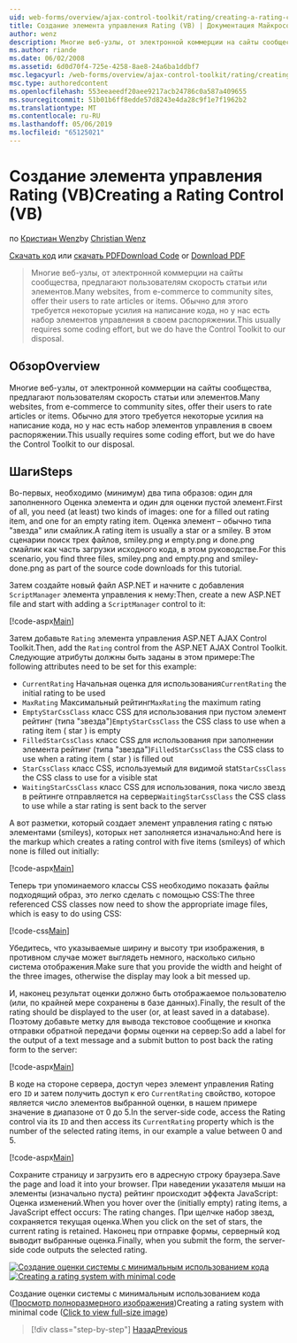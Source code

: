 ```yaml
---
uid: web-forms/overview/ajax-control-toolkit/rating/creating-a-rating-control-vb
title: Создание элемента управления Rating (VB) | Документация Майкрософт
author: wenz
description: Многие веб-узлы, от электронной коммерции на сайты сообщества, предлагают пользователям скорость статьи или элементов. Обычно для этого требуется некоторые усилия на написание кода, но у нас есть...
ms.author: riande
ms.date: 06/02/2008
ms.assetid: 6d0d70f4-725e-4258-8ae8-24a6ba1ddbf7
msc.legacyurl: /web-forms/overview/ajax-control-toolkit/rating/creating-a-rating-control-vb
msc.type: authoredcontent
ms.openlocfilehash: 553eeaeedf20aee9217acb24786c0a587a409655
ms.sourcegitcommit: 51b01b6ff8edde57d8243e4da28c9f1e7f1962b2
ms.translationtype: MT
ms.contentlocale: ru-RU
ms.lasthandoff: 05/06/2019
ms.locfileid: "65125021"
---
```

# <a name="creating-a-rating-control-vb"></a><span data-ttu-id="48214-104">Создание элемента управления Rating (VB)</span><span class="sxs-lookup"><span data-stu-id="48214-104">Creating a Rating Control (VB)</span></span>

<span data-ttu-id="48214-105">по [Кристиан Wenz](https://github.com/wenz)</span><span class="sxs-lookup"><span data-stu-id="48214-105">by [Christian Wenz](https://github.com/wenz)</span></span>

<span data-ttu-id="48214-106">[Скачать код](http://download.microsoft.com/download/9/3/f/93f8daea-bebd-4821-833b-95205389c7d0/rating0.vb.zip) или [скачать PDF](http://download.microsoft.com/download/2/d/c/2dc10e34-6983-41d4-9c08-f78f5387d32b/rating0VB.pdf)</span><span class="sxs-lookup"><span data-stu-id="48214-106">[Download Code](http://download.microsoft.com/download/9/3/f/93f8daea-bebd-4821-833b-95205389c7d0/rating0.vb.zip) or [Download PDF](http://download.microsoft.com/download/2/d/c/2dc10e34-6983-41d4-9c08-f78f5387d32b/rating0VB.pdf)</span></span>

> <span data-ttu-id="48214-107">Многие веб-узлы, от электронной коммерции на сайты сообщества, предлагают пользователям скорость статьи или элементов.</span><span class="sxs-lookup"><span data-stu-id="48214-107">Many websites, from e-commerce to community sites, offer their users to rate articles or items.</span></span> <span data-ttu-id="48214-108">Обычно для этого требуется некоторые усилия на написание кода, но у нас есть набор элементов управления в своем распоряжении.</span><span class="sxs-lookup"><span data-stu-id="48214-108">This usually requires some coding effort, but we do have the Control Toolkit to our disposal.</span></span>

## <a name="overview"></a><span data-ttu-id="48214-109">Обзор</span><span class="sxs-lookup"><span data-stu-id="48214-109">Overview</span></span>

<span data-ttu-id="48214-110">Многие веб-узлы, от электронной коммерции на сайты сообщества, предлагают пользователям скорость статьи или элементов.</span><span class="sxs-lookup"><span data-stu-id="48214-110">Many websites, from e-commerce to community sites, offer their users to rate articles or items.</span></span> <span data-ttu-id="48214-111">Обычно для этого требуется некоторые усилия на написание кода, но у нас есть набор элементов управления в своем распоряжении.</span><span class="sxs-lookup"><span data-stu-id="48214-111">This usually requires some coding effort, but we do have the Control Toolkit to our disposal.</span></span>

## <a name="steps"></a><span data-ttu-id="48214-112">Шаги</span><span class="sxs-lookup"><span data-stu-id="48214-112">Steps</span></span>

<span data-ttu-id="48214-113">Во-первых, необходимо (минимум) два типа образов: один для заполненного Оценка элемента и один для оценки пустой элемент.</span><span class="sxs-lookup"><span data-stu-id="48214-113">First of all, you need (at least) two kinds of images: one for a filled out rating item, and one for an empty rating item.</span></span> <span data-ttu-id="48214-114">Оценка элемент – обычно типа "звезда" или смайлик.</span><span class="sxs-lookup"><span data-stu-id="48214-114">A rating item is usually a star or a smiley.</span></span> <span data-ttu-id="48214-115">В этом сценарии поиск трех файлов, smiley.png и empty.png и done.png смайлик как часть загрузки исходного кода, в этом руководстве.</span><span class="sxs-lookup"><span data-stu-id="48214-115">For this scenario, you find three files, smiley.png and empty.png and smiley-done.png as part of the source code downloads for this tutorial.</span></span>

<span data-ttu-id="48214-116">Затем создайте новый файл ASP.NET и начните с добавления `ScriptManager` элемента управления к нему:</span><span class="sxs-lookup"><span data-stu-id="48214-116">Then, create a new ASP.NET file and start with adding a `ScriptManager` control to it:</span></span>

[!code-aspx[Main](creating-a-rating-control-vb/samples/sample1.aspx)]

<span data-ttu-id="48214-117">Затем добавьте `Rating` элемента управления ASP.NET AJAX Control Toolkit.</span><span class="sxs-lookup"><span data-stu-id="48214-117">Then, add the `Rating` control from the ASP.NET AJAX Control Toolkit.</span></span> <span data-ttu-id="48214-118">Следующие атрибуты должны быть заданы в этом примере:</span><span class="sxs-lookup"><span data-stu-id="48214-118">The following attributes need to be set for this example:</span></span>

- <span data-ttu-id="48214-119">`CurrentRating` Начальная оценка для использования</span><span class="sxs-lookup"><span data-stu-id="48214-119">`CurrentRating` the initial rating to be used</span></span>
- <span data-ttu-id="48214-120">`MaxRating` Максимальный рейтинг</span><span class="sxs-lookup"><span data-stu-id="48214-120">`MaxRating` the maximum rating</span></span>
- <span data-ttu-id="48214-121">`EmptyStarCssClass` класс CSS для использования при пустом элемент рейтинг (типа "звезда")</span><span class="sxs-lookup"><span data-stu-id="48214-121">`EmptyStarCssClass` the CSS class to use when a rating item ( star ) is empty</span></span>
- <span data-ttu-id="48214-122">`FilledStarCssClass` класс CSS для использования при заполнении элемента рейтинг (типа "звезда")</span><span class="sxs-lookup"><span data-stu-id="48214-122">`FilledStarCssClass` the CSS class to use when a rating item ( star ) is filled out</span></span>
- <span data-ttu-id="48214-123">`StarCssClass` класс CSS, используемый для видимой stat</span><span class="sxs-lookup"><span data-stu-id="48214-123">`StarCssClass` the CSS class to use for a visible stat</span></span>
- <span data-ttu-id="48214-124">`WaitingStarCssClass` класс CSS для использования, пока число звезд в рейтинге отправляется на сервер</span><span class="sxs-lookup"><span data-stu-id="48214-124">`WaitingStarCssClass` the CSS class to use while a star rating is sent back to the server</span></span>

<span data-ttu-id="48214-125">А вот разметки, который создает элемент управления rating с пятью элементами (smileys), которых нет заполняется изначально:</span><span class="sxs-lookup"><span data-stu-id="48214-125">And here is the markup which creates a rating control with five items (smileys) of which none is filled out initially:</span></span>

[!code-aspx[Main](creating-a-rating-control-vb/samples/sample2.aspx)]

<span data-ttu-id="48214-126">Теперь три упоминаемого классы CSS необходимо показать файлы подходящий образ, это легко сделать с помощью CSS:</span><span class="sxs-lookup"><span data-stu-id="48214-126">The three referenced CSS classes now need to show the appropriate image files, which is easy to do using CSS:</span></span>

[!code-css[Main](creating-a-rating-control-vb/samples/sample3.css)]

<span data-ttu-id="48214-127">Убедитесь, что указываемые ширину и высоту три изображения, в противном случае может выглядеть немного, насколько сильно система отображения.</span><span class="sxs-lookup"><span data-stu-id="48214-127">Make sure that you provide the width and height of the three images, otherwise the display may look a bit messed up.</span></span>

<span data-ttu-id="48214-128">И, наконец результат оценки должно быть отображаемое пользователю (или, по крайней мере сохранены в базе данных).</span><span class="sxs-lookup"><span data-stu-id="48214-128">Finally, the result of the rating should be displayed to the user (or, at least saved in a database).</span></span> <span data-ttu-id="48214-129">Поэтому добавьте метку для вывода текстовое сообщение и кнопка отправки обратной передачи формы оценки на сервер:</span><span class="sxs-lookup"><span data-stu-id="48214-129">So add a label for the output of a text message and a submit button to post back the rating form to the server:</span></span>

[!code-aspx[Main](creating-a-rating-control-vb/samples/sample4.aspx)]

<span data-ttu-id="48214-130">В коде на стороне сервера, доступ через элемент управления Rating его `ID` и затем получить доступ к его `CurrentRating` свойство, которое является число элементов выбранной оценки, в нашем примере значение в диапазоне от 0 до 5.</span><span class="sxs-lookup"><span data-stu-id="48214-130">In the server-side code, access the Rating control via its `ID` and then access its `CurrentRating` property which is the number of the selected rating items, in our example a value between 0 and 5.</span></span>

[!code-aspx[Main](creating-a-rating-control-vb/samples/sample5.aspx)]

<span data-ttu-id="48214-131">Сохраните страницу и загрузить его в адресную строку браузера.</span><span class="sxs-lookup"><span data-stu-id="48214-131">Save the page and load it into your browser.</span></span> <span data-ttu-id="48214-132">При наведении указателя мыши на элементы (изначально пуста) рейтинг происходит эффекта JavaScript: Оценка изменений.</span><span class="sxs-lookup"><span data-stu-id="48214-132">When you hover over the (initially empty) rating items, a JavaScript effect occurs: The rating changes.</span></span> <span data-ttu-id="48214-133">При щелчке набор звезд, сохраняется текущая оценка.</span><span class="sxs-lookup"><span data-stu-id="48214-133">When you click on the set of stars, the current rating is retained.</span></span> <span data-ttu-id="48214-134">Наконец при отправке формы, серверный код выводит выбранные оценка.</span><span class="sxs-lookup"><span data-stu-id="48214-134">Finally, when you submit the form, the server-side code outputs the selected rating.</span></span>

<span data-ttu-id="48214-135">[![Создание оценки системы с минимальным использованием кода](creating-a-rating-control-vb/_static/image2.png)](creating-a-rating-control-vb/_static/image1.png)</span><span class="sxs-lookup"><span data-stu-id="48214-135">[![Creating a rating system with minimal code](creating-a-rating-control-vb/_static/image2.png)](creating-a-rating-control-vb/_static/image1.png)</span></span>

<span data-ttu-id="48214-136">Создание оценки системы с минимальным использованием кода ([Просмотр полноразмерного изображения](creating-a-rating-control-vb/_static/image3.png))</span><span class="sxs-lookup"><span data-stu-id="48214-136">Creating a rating system with minimal code ([Click to view full-size image](creating-a-rating-control-vb/_static/image3.png))</span></span>

> [!div class="step-by-step"]
> [<span data-ttu-id="48214-137">Назад</span><span class="sxs-lookup"><span data-stu-id="48214-137">Previous</span></span>](creating-a-rating-control-cs.md)

